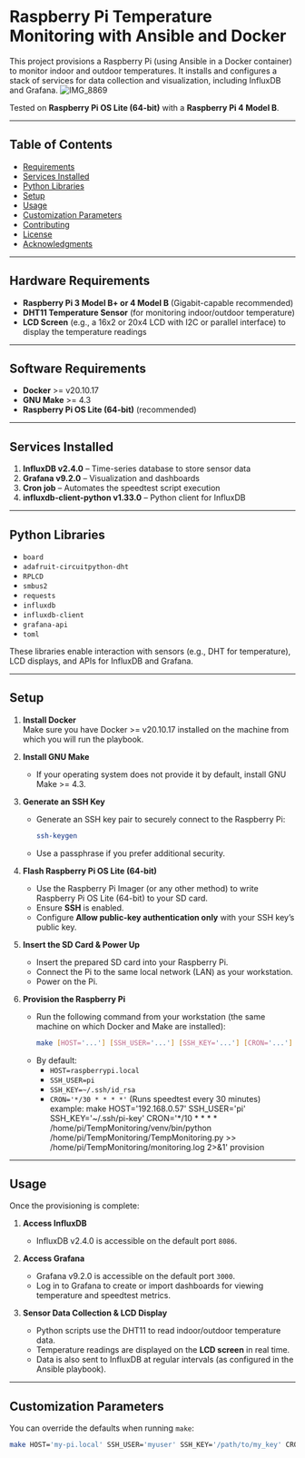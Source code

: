 
# Raspberry Pi Temperature Monitoring with Ansible and Docker

This project provisions a Raspberry Pi (using Ansible in a Docker container) to monitor indoor and outdoor temperatures. It installs and configures a stack of services for data collection and visualization, including InfluxDB and Grafana. 
![IMG_8869](https://github.com/user-attachments/assets/8e314bf3-e049-4ccb-b3b6-2e9d6d92c8e8)

Tested on **Raspberry Pi OS Lite (64-bit)** with a **Raspberry Pi 4 Model B**.

---

## Table of Contents
- [Requirements](#requirements)
- [Services Installed](#services-installed)
- [Python Libraries](#python-libraries)
- [Setup](#setup)
- [Usage](#usage)
- [Customization Parameters](#customization-parameters)
- [Contributing](#contributing)
- [License](#license)
- [Acknowledgments](#acknowledgments)

---

## Hardware Requirements

- **Raspberry Pi 3 Model B+ or 4 Model B** (Gigabit-capable recommended)
- **DHT11 Temperature Sensor** (for monitoring indoor/outdoor temperature)
- **LCD Screen** (e.g., a 16x2 or 20x4 LCD with I2C or parallel interface) to display the temperature readings

---

## Software Requirements

- **Docker** >= v20.10.17  
- **GNU Make** >= 4.3  
- **Raspberry Pi OS Lite (64-bit)** (recommended)
  
---
## Services Installed
1. **InfluxDB v2.4.0** – Time-series database to store sensor data  
2. **Grafana v9.2.0** – Visualization and dashboards  
3. **Cron job** – Automates the speedtest script execution  
5. **influxdb-client-python v1.33.0** – Python client for InfluxDB  

---

## Python Libraries

- `board`
- `adafruit-circuitpython-dht`
- `RPLCD`
- `smbus2`
- `requests`
- `influxdb`
- `influxdb-client`
- `grafana-api`
- `toml`

These libraries enable interaction with sensors (e.g., DHT for temperature), LCD displays, and APIs for InfluxDB and Grafana.

---

## Setup

1. **Install Docker**  
   Make sure you have Docker >= v20.10.17 installed on the machine from which you will run the playbook.
2. **Install GNU Make**  
   - If your operating system does not provide it by default, install GNU Make >= 4.3.

3. **Generate an SSH Key**  
   - Generate an SSH key pair to securely connect to the Raspberry Pi:  
     ```bash
     ssh-keygen
     ```
   - Use a passphrase if you prefer additional security.

4. **Flash Raspberry Pi OS Lite (64-bit)**  
   - Use the Raspberry Pi Imager (or any other method) to write Raspberry Pi OS Lite (64-bit) to your SD card.  
   - Ensure **SSH** is enabled.  
   - Configure **Allow public-key authentication only** with your SSH key’s public key.

5. **Insert the SD Card & Power Up**  
   - Insert the prepared SD card into your Raspberry Pi.  
   - Connect the Pi to the same local network (LAN) as your workstation.  
   - Power on the Pi.

6. **Provision the Raspberry Pi**  
   - Run the following command from your workstation (the same machine on which Docker and Make are installed):
     ```bash
     make [HOST='...'] [SSH_USER='...'] [SSH_KEY='...'] [CRON='...']
     ```
   - By default:
     - `HOST=raspberrypi.local`  
     - `SSH_USER=pi`  
     - `SSH_KEY=~/.ssh/id_rsa`  
     - `CRON='*/30 * * * *'` (Runs speedtest every 30 minutes)
example: make HOST='192.168.0.57' SSH_USER='pi' SSH_KEY='~/.ssh/pi-key' CRON='*/10 * * * * /home/pi/TempMonitoring/venv/bin/python /home/pi/TempMonitoring/TempMonitoring.py >> /home/pi/TempMonitoring/monitoring.log 2>&1' provision
---

## Usage

Once the provisioning is complete:

1. **Access InfluxDB**  
   - InfluxDB v2.4.0 is accessible on the default port `8086`.

2. **Access Grafana**  
   - Grafana v9.2.0 is accessible on the default port `3000`.  
   - Log in to Grafana to create or import dashboards for viewing temperature and speedtest metrics.

3. **Sensor Data Collection & LCD Display**  
   - Python scripts use the DHT11 to read indoor/outdoor temperature data.  
   - Temperature readings are displayed on the **LCD screen** in real time.  
   - Data is also sent to InfluxDB at regular intervals (as configured in the Ansible playbook).

---
## Customization Parameters

You can override the defaults when running `make`:
```bash
make HOST='my-pi.local' SSH_USER='myuser' SSH_KEY='/path/to/my_key' CRON='0 * * * *'


